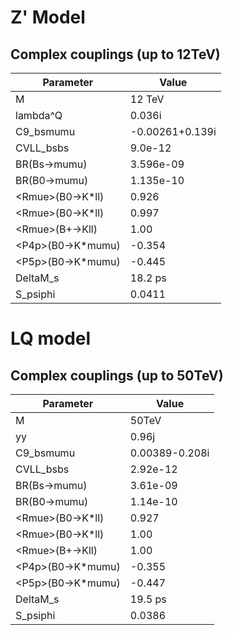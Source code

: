 # Z' Model

## Complex couplings (up to 12TeV)

|Parameter|Value|
|---|---|
|M	|12 TeV|
|lambda^Q	|0.036i|
|C9_bsmumu	|-0.00261+0.139i|
|CVLL_bsbs	|9.0e-12|
|BR(Bs->mumu)	|3.596e-09|
|BR(B0->mumu)	|1.135e-10|
|\<Rmue\>(B0->K\*ll)	|0.926|
|\<Rmue\>(B0->K\*ll)	|0.997|
|\<Rmue\>(B+->Kll)	|1.00|
|\<P4p\>(B0->K\*mumu)	|-0.354|
|\<P5p\>(B0->K\*mumu)	|-0.445|
|DeltaM_s	|18.2 ps|
|S_psiphi	|0.0411|


# LQ model

## Complex couplings (up to 50TeV)

|Parameter|Value|
|---|---|
|M	|50TeV|
|yy	|0.96j|
|C9_bsmumu	|0.00389-0.208i|
|CVLL_bsbs	|2.92e-12|
|BR(Bs->mumu)	|3.61e-09|
|BR(B0->mumu)	|1.14e-10|
|\<Rmue\>(B0->K\*ll)	|0.927|
|\<Rmue\>(B0->K\*ll)	|1.00|
|\<Rmue\>(B+->Kll)	|1.00|
|\<P4p\>(B0->K\*mumu)	|-0.355|
|\<P5p\>(B0->K\*mumu)	|-0.447|
|DeltaM_s	|19.5 ps|
|S_psiphi	|0.0386|

